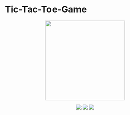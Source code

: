 # Tic-Tac-Toe-Game

<p align="center">
  <img width="250" src="https://media.giphy.com/media/jIgXf4hgbHCeKiXpvt/giphy.gif">
</p>


<p align="center">
<a href= "https://instagram.com/codewithinferno"><img src="https://img.icons8.com/windows/32/000000/dev.png"/></a>
<a href= "https://twitter.com/"><img src="https://img.icons8.com/material-outlined/32/000000/twitter.png"/></a>
<a href= "https://ko-fi.com/"><img src="https://img.icons8.com/pastel-glyph/32/000000/like--v1.png"/></a>
</p>
